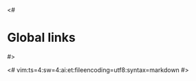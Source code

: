 <#
 # Global links
#>

[JQ]: https://stedolan.github.io/jq/
[REPO]: https://github.com/fadado/jqt
[GPP]: https://logological.org/gpp
[Pandoc]: http://pandoc.org/

<#
vim:ts=4:sw=4:ai:et:fileencoding=utf8:syntax=markdown
#>
